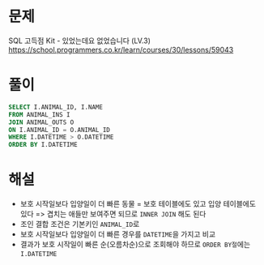 # 문제
SQL 고득점 Kit - 있었는데요 없었습니다 (LV.3)
https://school.programmers.co.kr/learn/courses/30/lessons/59043


# 풀이

```SQL
SELECT I.ANIMAL_ID, I.NAME
FROM ANIMAL_INS I
JOIN ANIMAL_OUTS O
ON I.ANIMAL_ID = O.ANIMAL_ID
WHERE I.DATETIME > O.DATETIME
ORDER BY I.DATETIME
```


# 해설
* 보호 시작일보다 입양일이 더 빠른 동물 = 보호 테이블에도 있고 입양 테이블에도 있다
  => 겹치는 애들만 보여주면 되므로 `INNER JOIN` 해도 된다
* 조인 결합 조건은 기본키인 `ANIMAL_ID`로
* 보호 시작일보다 입양일이 더 빠른 경우를 `DATETIME`을 가지고 비교
* 결과가 보호 시작일이 빠른 순(오름차순)으로 조회해야 하므로 `ORDER BY절`에는 `I.DATETIME`